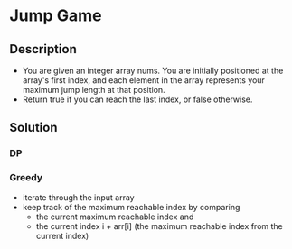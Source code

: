 # Jump Game

## Description

* You are given an integer array nums. You are initially positioned at the array's first index, and each element in the array represents your maximum jump length at that position.
* Return true if you can reach the last index, or false otherwise.

## Solution

### DP

### Greedy

* iterate through the input array
* keep track of the maximum reachable index by comparing
  * the current maximum reachable index and
  * the current index i + arr[i] (the maximum reachable index from the current index)
  
